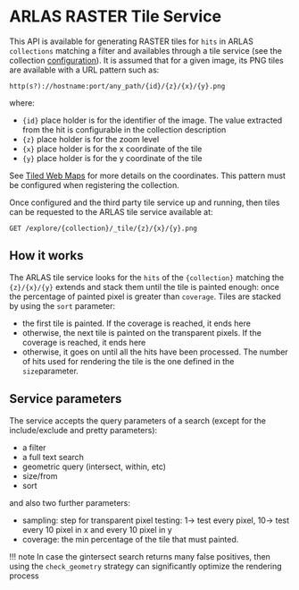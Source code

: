 # ARLAS RASTER Tile Service

This API is available for generating RASTER tiles for `hits` in ARLAS `collections` matching a filter and availables through a tile service (see the collection [configuration](arlas-collection-model.md)). 
It is assumed that for a given image, its PNG tiles are available with a URL pattern such as:

```
http(s?)://hostname:port/any_path/{id}/{z}/{x}/{y}.png
```

where:

- `{id}` place holder is for the identifier of the image. The value extracted from the hit is configurable in the collection description
- `{z}` place holder is for the zoom level
- `{x}` place holder is for the x coordinate of the tile
- `{y}` place holder is for the y coordinate of the tile

See [Tiled Web Maps](https://en.wikipedia.org/wiki/Tiled_web_map) for more details on the coordinates. This pattern must be configured when registering the collection.

Once configured and the third party tile service up and running, then tiles can be requested to the ARLAS tile service available at:
```
GET /explore/{collection}/_tile/{z}/{x}/{y}.png
```

## How it works

The ARLAS tile service looks for the `hits` of the `{collection}` matching the `{z}/{x}/{y}` extends and stack them until the tile is painted enough: once the percentage of painted pixel is greater than `coverage`.
Tiles are stacked by using the `sort` parameter:
- the first tile is painted. If the coverage is reached, it ends here
- otherwise, the next tile is painted on the transparent pixels. If the coverage is reached, it ends here
- otherwise, it goes on until all the hits have been processed. The number of hits used for rendering the tile is the one defined in the `size`parameter.

## Service parameters

The service accepts the query parameters of a search (except for the include/exclude and pretty parameters):

- a filter
- a full text search
- geometric query (intersect, within, etc)
- size/from
- sort

and also two further parameters:
- sampling: step for transparent pixel testing: 1-> test every pixel, 10-> test every 10 pixel in x and every 10 pixel in y
- coverage: the min percentage of the tile that must painted.

!!! note
    In case the gintersect search returns many false positives, then using the `check_geometry` strategy can significantly optimize the rendering process

